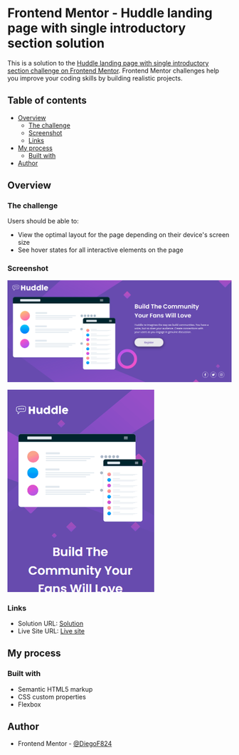 # Frontend Mentor - Huddle landing page with single introductory section solution

This is a solution to the [Huddle landing page with single introductory section challenge on Frontend Mentor](https://www.frontendmentor.io/challenges/huddle-landing-page-with-a-single-introductory-section-B_2Wvxgi0). Frontend Mentor challenges help you improve your coding skills by building realistic projects. 

## Table of contents

- [Overview](#overview)
  - [The challenge](#the-challenge)
  - [Screenshot](#screenshot)
  - [Links](#links)
- [My process](#my-process)
  - [Built with](#built-with)
- [Author](#author)

## Overview

### The challenge

Users should be able to:

- View the optimal layout for the page depending on their device's screen size
- See hover states for all interactive elements on the page

### Screenshot

![](src/pictures/Screenshot_1.png)

![](src/pictures/mobile.gif)

### Links

- Solution URL: [Solution](https://www.frontendmentor.io/solutions/solution-huddle-landing-page-bYT38W5UBM)
- Live Site URL: [Live site](https://diegof824.github.io/solution-huddle-landing-page/)

## My process

### Built with

- Semantic HTML5 markup
- CSS custom properties
- Flexbox

## Author

- Frontend Mentor - [@DiegoF824](https://www.frontendmentor.io/profile/DiegoF824)